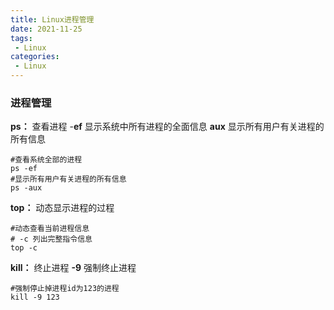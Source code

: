 ```yaml
---
title: Linux进程管理
date: 2021-11-25
tags:
 - Linux
categories:
 - Linux
---
```


### 进程管理

**ps：** 查看进程 		-**ef**  显示系统中所有进程的全面信息			**aux**  显示所有用户有关进程的所有信息

```shell
#查看系统全部的进程
ps -ef
#显示所有用户有关进程的所有信息
ps -aux
```



**top：** 动态显示进程的过程

```shell
#动态查看当前进程信息
# -c 列出完整指令信息
top -c
```



**kill：** 终止进程		**-9** 强制终止进程

```shell
#强制停止掉进程id为123的进程
kill -9 123
```

